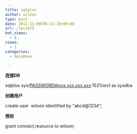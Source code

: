 ```yaml
---
title: sqlplus
author: wiloon
type: post
date: 2011-11-09T06:31:28+00:00
url: /?p=1475
bot_views:
  - 8
views:
  - 2
categories:
  - DataBase

---
```

**连接DB**

sqlplus sys/PASSWORD@xxx.xxx.xxx.xxx:1521/orcl as sysdba



**创建用户**

create user  wiloon identified by "abcd@1234&#8221;;



**授权**

grant connect,resource to wiloon;





